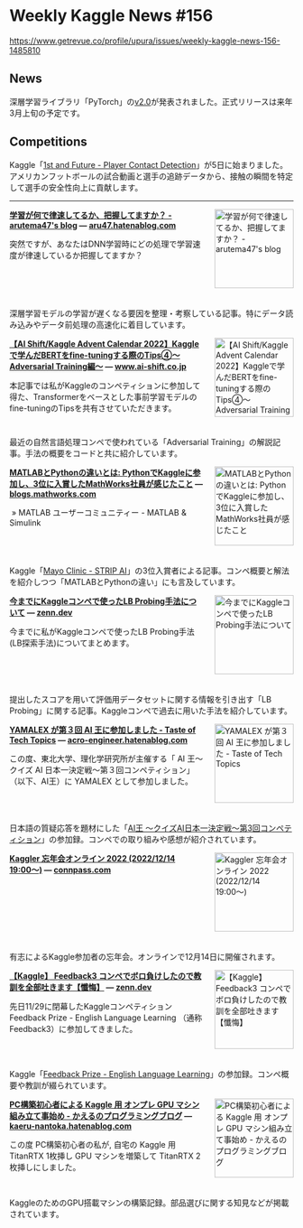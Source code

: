 # Weekly Kaggle News #156
https://www.getrevue.co/profile/upura/issues/weekly-kaggle-news-156-1485810
<h3><h2>News</h2><p>深層学習ライブラリ「PyTorch」の<a href="https://pytorch.org/get-started/pytorch-2.0/" target="_blank">v2.0</a>が発表されました。正式リリースは来年3月上旬の予定です。</p><h2>Competitions</h2><p>Kaggle「<a href="https://www.kaggle.com/competitions/nfl-player-contact-detection" target="_blank">1st and Future - Player Contact Detection</a>」が5日に始まりました。アメリカンフットボールの試合動画と選手の追跡データから、接触の瞬間を特定して選手の安全性向上に貢献します。</p></h3>
<hr>
<p>
<img width="140" height="140" alt="学習が何で律速してるか、把握してますか？ - arutema47&#39;s blog" style="float: right; margin-left: 20px; margin-bottom: 20px;" src="https://s3.amazonaws.com/revue/items/images/019/517/520/thumb/20221207151736.png?1670559011" />
<strong style='display: block;'><a href="https://aru47.hatenablog.com/entry/2022/12/07/170944?utm_campaign=Weekly%20Kaggle%20News&amp;utm_medium=email&amp;utm_source=Revue%20newsletter">学習が何で律速してるか、把握してますか？ - arutema47&#39;s blog</a> &mdash; <a href="https://aru47.hatenablog.com/entry/2022/12/07/170944">aru47.hatenablog.com</a></strong>
<p>突然ですが、あなたはDNN学習時にどの処理で学習速度が律速しているか把握してますか？</p>
</p>
<div style='clear: both;'></div>
<p><p>深層学習モデルの学習が遅くなる要因を整理・考察している記事。特にデータ読み込みやデータ前処理の高速化に着目しています。</p></p>
<p>
<img width="140" height="140" alt="【AI Shift/Kaggle Advent Calendar 2022】Kaggleで学んだBERTをfine-tuningする際のTips④〜Adversarial Training編〜" style="float: right; margin-left: 20px; margin-bottom: 20px;" src="https://s3.amazonaws.com/revue/items/images/019/517/679/thumb/JI40CrAE.jpeg?1670559960" />
<strong style='display: block;'><a href="https://www.ai-shift.co.jp/techblog/2985?utm_campaign=Weekly%20Kaggle%20News&amp;utm_medium=email&amp;utm_source=Revue%20newsletter">【AI Shift/Kaggle Advent Calendar 2022】Kaggleで学んだBERTをfine-tuningする際のTips④〜Adversarial Training編〜</a> &mdash; <a href="https://www.ai-shift.co.jp/techblog/2985">www.ai-shift.co.jp</a></strong>
<p>本記事では私がKaggleのコンペティションに参加して得た、Transformerをベースとした事前学習モデルのfine-tuningのTipsを共有させていただきます。</p>
</p>
<div style='clear: both;'></div>
<p><p>最近の自然言語処理コンペで使われている「Adversarial Training」の解説記事。手法の概要をコードと共に紹介しています。</p></p>
<p>
<img width="140" height="140" alt="MATLABとPythonの違いとは: PythonでKaggleに参加し、3位に入賞したMathWorks社員が感じたこと" style="float: right; margin-left: 20px; margin-bottom: 20px;" src="https://s3.amazonaws.com/revue/items/images/019/517/715/thumb/data-science-central-blog-wsi-patch-nn-diagram-1.jpg?1670560254" />
<strong style='display: block;'><a href="https://blogs.mathworks.com/japan-community/2022/12/08/mayo-clinic-3rd-kaggle/?utm_campaign=Weekly%20Kaggle%20News&amp;utm_medium=email&amp;utm_source=Revue%20newsletter">MATLABとPythonの違いとは: PythonでKaggleに参加し、3位に入賞したMathWorks社員が感じたこと</a> &mdash; <a href="https://blogs.mathworks.com/japan-community/2022/12/08/mayo-clinic-3rd-kaggle/">blogs.mathworks.com</a></strong>
<p>&nbsp;» MATLAB ユーザーコミュニティー - MATLAB &amp; Simulink</p>
</p>
<div style='clear: both;'></div>
<p><p>Kaggle「<a href="https://www.kaggle.com/competitions/mayo-clinic-strip-ai" target="_blank">Mayo Clinic - STRIP AI</a>」の3位入賞者による記事。コンペ概要と解法を紹介しつつ「MATLABとPythonの違い」にも言及しています。</p></p>
<p>
<img width="140" height="140" alt="今までにKaggleコンペで使ったLB Probing手法について" style="float: right; margin-left: 20px; margin-bottom: 20px;" src="https://s3.amazonaws.com/revue/items/images/019/439/057/thumb/og-base_z4sxah.png?1670218081" />
<strong style='display: block;'><a href="https://zenn.dev/bilzard/articles/lb-probing-technique?utm_campaign=Weekly%20Kaggle%20News&amp;utm_medium=email&amp;utm_source=Revue%20newsletter">今までにKaggleコンペで使ったLB Probing手法について</a> &mdash; <a href="https://zenn.dev/bilzard/articles/lb-probing-technique">zenn.dev</a></strong>
<p>今までに私がKaggleコンペで使ったLB Probing手法(LB探索手法)についてまとめます。</p>
</p>
<div style='clear: both;'></div>
<p><p>提出したスコアを用いて評価用データセットに関する情報を引き出す「LB Probing」に関する記事。Kaggleコンペで過去に用いた手法を紹介しています。</p></p>
<p>
<img width="140" height="140" alt="YAMALEX が第３回 AI 王に参加しました - Taste of Tech Topics" style="float: right; margin-left: 20px; margin-bottom: 20px;" src="https://s3.amazonaws.com/revue/items/images/019/489/199/thumb/20221201121119.jpg?1670413162" />
<strong style='display: block;'><a href="https://acro-engineer.hatenablog.com/entry/2022/12/07/190000?utm_campaign=Weekly%20Kaggle%20News&amp;utm_medium=email&amp;utm_source=Revue%20newsletter">YAMALEX が第３回 AI 王に参加しました - Taste of Tech Topics</a> &mdash; <a href="https://acro-engineer.hatenablog.com/entry/2022/12/07/190000">acro-engineer.hatenablog.com</a></strong>
<p>この度、東北大学、理化学研究所が主催する「 AI 王～クイズ AI 日本一決定戦～第３回コンペティション」（以下、AI王）に YAMALEX として参加しました。 </p>
</p>
<div style='clear: both;'></div>
<p><p>日本語の質疑応答を題材にした「<a href="https://sites.google.com/view/project-aio/competition3?authuser=0" target="_blank">AI王 〜クイズAI日本一決定戦〜第3回コンペティション</a>」の参加録。コンペでの取り組みや感想が紹介されています。</p></p>
<p>
<img width="140" height="140" alt="Kaggler 忘年会オンライン 2022 (2022/12/14 19:00〜)" style="float: right; margin-left: 20px; margin-bottom: 20px;" src="https://s3.amazonaws.com/revue/items/images/019/489/235/thumb/468_468.png?1670413391" />
<strong style='display: block;'><a href="https://connpass.com/event/268869/?utm_campaign=Weekly%20Kaggle%20News&amp;utm_medium=email&amp;utm_source=Revue%20newsletter">Kaggler 忘年会オンライン 2022 (2022/12/14 19:00〜)</a> &mdash; <a href="https://connpass.com/event/268869/">connpass.com</a></strong>
<p><br></p>
</p>
<div style='clear: both;'></div>
<p><p>有志によるKaggle参加者の忘年会。オンラインで12月14日に開催されます。</p></p>
<p>
<img width="140" height="140" alt="【Kaggle】 Feedback3 コンペでボロ負けしたので教訓を全部吐きます【懺悔】" style="float: right; margin-left: 20px; margin-bottom: 20px;" src="https://s3.amazonaws.com/revue/items/images/019/517/584/thumb/og-base_z4sxah.png?1670559380" />
<strong style='display: block;'><a href="https://zenn.dev/aidemy/articles/3299c8fd9f394a?utm_campaign=Weekly%20Kaggle%20News&amp;utm_medium=email&amp;utm_source=Revue%20newsletter">【Kaggle】 Feedback3 コンペでボロ負けしたので教訓を全部吐きます【懺悔】</a> &mdash; <a href="https://zenn.dev/aidemy/articles/3299c8fd9f394a">zenn.dev</a></strong>
<p>先日11/29に閉幕したKaggleコンペティション Feedback Prize - English Language Learning （通称Feedback3）に参加してきました。</p>
</p>
<div style='clear: both;'></div>
<p><p>Kaggle「<a href="https://www.kaggle.com/competitions/feedback-prize-english-language-learning" target="_blank">Feedback Prize - English Language Learning</a>」の参加録。コンペ概要や教訓が綴られています。</p></p>
<p>
<img width="140" height="140" alt="PC構築初心者による Kaggle 用 オンプレ GPU マシン組み立て事始め - かえるのプログラミングブログ" style="float: right; margin-left: 20px; margin-bottom: 20px;" src="https://s3.amazonaws.com/revue/items/images/019/517/696/thumb/20221204165405.jpg?1670560092" />
<strong style='display: block;'><a href="https://kaeru-nantoka.hatenablog.com/entry/2022/12/04/165444?utm_campaign=Weekly%20Kaggle%20News&amp;utm_medium=email&amp;utm_source=Revue%20newsletter">PC構築初心者による Kaggle 用 オンプレ GPU マシン組み立て事始め - かえるのプログラミングブログ</a> &mdash; <a href="https://kaeru-nantoka.hatenablog.com/entry/2022/12/04/165444">kaeru-nantoka.hatenablog.com</a></strong>
<p>この度 PC構築初心者の私が, 自宅の Kaggle 用 TitanRTX 1枚挿し GPU マシンを増築して TitanRTX 2枚挿しにしました。</p>
</p>
<div style='clear: both;'></div>
<p><p>KaggleのためのGPU搭載マシンの構築記録。部品選びに関する知見などが掲載されています。</p></p>
